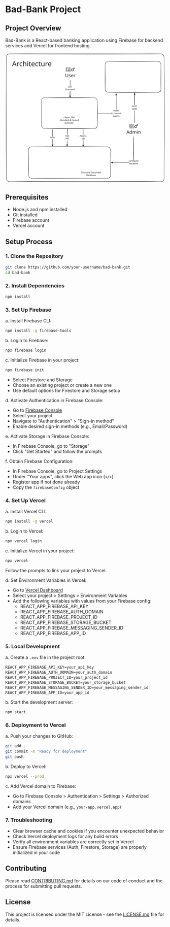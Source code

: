 # Bad-Bank Project

## Project Overview
Bad-Bank is a React-based banking application using Firebase for backend services and Vercel for frontend hosting.

![Architecture](./docs/architecture.excalidraw.svg)

## Prerequisites
- Node.js and npm installed
- Git installed
- Firebase account
- Vercel account

## Setup Process

### 1. Clone the Repository
```bash
git clone https://github.com/your-username/bad-bank.git
cd bad-bank
```

### 2. Install Dependencies
```bash
npm install
```

### 3. Set Up Firebase

a. Install Firebase CLI:
```bash
npm install -g firebase-tools
```

b. Login to Firebase:
```bash
npx firebase login
```

c. Initialize Firebase in your project:
```bash
npx firebase init
```
- Select Firestore and Storage
- Choose an existing project or create a new one
- Use default options for Firestore and Storage setup

d. Activate Authentication in Firebase Console:
- Go to [Firebase Console](https://console.firebase.google.com/)
- Select your project
- Navigate to "Authentication" > "Sign-in method"
- Enable desired sign-in methods (e.g., Email/Password)

e. Activate Storage in Firebase Console:
- In Firebase Console, go to "Storage"
- Click "Get Started" and follow the prompts

f. Obtain Firebase Configuration:
- In Firebase Console, go to Project Settings
- Under "Your apps", click the Web app icon (`</>`)
- Register app if not done already
- Copy the `firebaseConfig` object

### 4. Set Up Vercel

a. Install Vercel CLI:
```bash
npm install -g vercel
```

b. Login to Vercel:
```bash
npx vercel login
```

c. Initialize Vercel in your project:
```bash
npx vercel
```
Follow the prompts to link your project to Vercel.

d. Set Environment Variables in Vercel:
- Go to [Vercel Dashboard](https://vercel.com/dashboard)
- Select your project > Settings > Environment Variables
- Add the following variables with values from your Firebase config:
  - REACT_APP_FIREBASE_API_KEY
  - REACT_APP_FIREBASE_AUTH_DOMAIN
  - REACT_APP_FIREBASE_PROJECT_ID
  - REACT_APP_FIREBASE_STORAGE_BUCKET
  - REACT_APP_FIREBASE_MESSAGING_SENDER_ID
  - REACT_APP_FIREBASE_APP_ID

### 5. Local Development

a. Create a `.env` file in the project root:
```
REACT_APP_FIREBASE_API_KEY=your_api_key
REACT_APP_FIREBASE_AUTH_DOMAIN=your_auth_domain
REACT_APP_FIREBASE_PROJECT_ID=your_project_id
REACT_APP_FIREBASE_STORAGE_BUCKET=your_storage_bucket
REACT_APP_FIREBASE_MESSAGING_SENDER_ID=your_messaging_sender_id
REACT_APP_FIREBASE_APP_ID=your_app_id
```

b. Start the development server:
```bash
npm start
```

### 6. Deployment to Vercel

a. Push your changes to GitHub:
```bash
git add .
git commit -m "Ready for deployment"
git push
```

b. Deploy to Vercel:
```bash
npx vercel --prod
```

c. Add Vercel domain to Firebase:
- Go to Firebase Console > Authentication > Settings > Authorized domains
- Add your Vercel domain (e.g., `your-app.vercel.app`)

### 7. Troubleshooting

- Clear browser cache and cookies if you encounter unexpected behavior
- Check Vercel deployment logs for any build errors
- Verify all environment variables are correctly set in Vercel
- Ensure Firebase services (Auth, Firestore, Storage) are properly initialized in your code

## Contributing

Please read [CONTRIBUTING.md](CONTRIBUTING.md) for details on our code of conduct and the process for submitting pull requests.

## License

This project is licensed under the MIT License - see the [LICENSE.md](LICENSE.md) file for details.